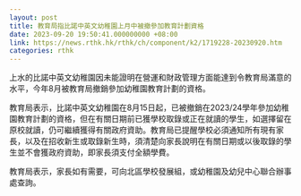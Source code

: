 ```yaml
---
layout: post
title: 教育局指比諾中英文幼稚園上月中被撤參加教育計劃資格
date: 2023-09-20 19:50:41.000000000 +08:00
link: https://news.rthk.hk/rthk/ch/component/k2/1719228-20230920.htm
categories: rthk
---
```


上水的比諾中英文幼稚園因未能證明在營運和財政管理方面能達到令教育局滿意的水平，今年8月被教育局撤銷參加幼稚園教育計劃的資格。

教育局表示，比諾中英文幼稚園在8月15日起，已被撤銷在2023/24學年參加幼稚園教育計劃的資格，但在有關日期前已獲學校取錄或正在就讀的學生，如選擇留在原校就讀，仍可繼續獲得有關政府資助。教育局已提醒學校必須通知所有現有家長，以及在招收新生或取錄新生時，須清楚向家長說明在有關日期或以後取錄的學生並不會獲政府資助，即家長須支付全額學費。

教育局表示，家長如有需要，可向北區學校發展組，或幼稚園及幼兒中心聯合辦事處查詢。
